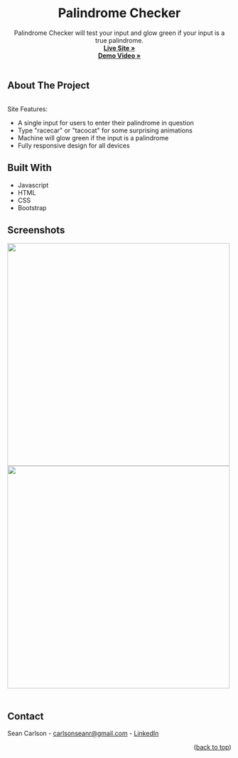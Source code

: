 <div id="top"></div>
<div align="center">

  <h1 align="center">Palindrome Checker</h1>

  <p align="center">
    Palindrome Checker will test your input and glow green if your input is a true palindrome.
    <br />
    <a href="https://seancarlson96.github.io/Palindrome-Checker/" target="_blank"><strong>Live Site »</strong></a><br />
    <a href="" target="_blank"><strong>Demo Video »</strong></a>
    <br />
    <br />
  </p>
</div>

## About The Project

<img src="README.screenshots/QSSS1.png" alt="">

Site Features:
* A single input for users to enter their palindrome in question
* Type "racecar" or "tacocat" for some surprising animations
* Machine will glow green if the input is a palindrome
* Fully responsive design for all devices

## Built With

* Javascript
* HTML
* CSS
* Bootstrap

## Screenshots

<div display="flex">
  <img src="README.screenshots/QSSS1.png" alt="" height="500">
  <img src="README.screenshots/QSSS2.png" alt="" height="500">
  <img src="README.screenshots/QSSSempty.png" alt="">
  <img src="README.screenshots/QSSSemail.png" alt="">
  <img src="README.screenshots/QSSShours.png" alt="">
  <img src="README.screenshots/QSSSdb.png" alt="">
</div>

<!-- CONTACT -->
## Contact

Sean Carlson - carlsonseanr@gmail.com - <a href="https://www.linkedin.com/in/sean-carlson-5954b5161" target="_blank">LinkedIn</a>

<p align="right">(<a href="#top">back to top</a>)</p>
